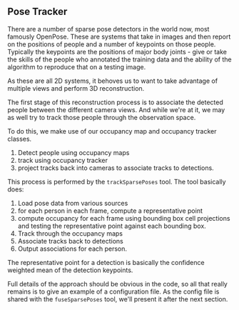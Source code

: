 ## Pose Tracker

There are a number of sparse pose detectors in the world now, most famously OpenPose. These are systems that take in images and then report on the positions of people and a number of keypoints on those people. Typically the keypoints are the positions of major body joints - give or take the skills of the people who annotated the training data and the ability of the algorithm to reproduce that on a testing image.

As these are all 2D systems, it behoves us to want to take advantage of multiple views and perform 3D reconstruction.

The first stage of this reconstruction process is to associate the detected people between the different camera views. And while we're at it, we may as well try to track those people through the observation space.

To do this, we make use of our occupancy map and occupancy tracker classes.

  1) Detect people using occupancy maps
  2) track using occupancy tracker
  3) project tracks back into cameras to associate tracks to detections.

This process is performed by the `trackSparsePoses` tool. The tool basically does:

  1) Load pose data from various sources
  2) for each person in each frame, compute a representative point
  3) compute occupancy for each frame using bounding box cell projections and testing the representative point against each bounding box.
  4) Track through the occupancy maps
  5) Associate tracks back to detections
  6) Output associations for each person.

The representative point for a detection is basically the confidence weighted mean of the detection keypoints.

Full details of the approach should be obvious in the code, so all that really remains is to give an example of a configuration file. As the config file is shared with the `fuseSparsePoses` tool, we'll present it after the next section.
